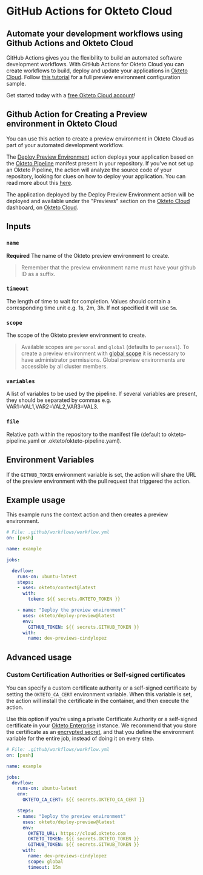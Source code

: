 # GitHub Actions for Okteto Cloud

## Automate your development workflows using Github Actions and Okteto Cloud

GitHub Actions gives you the flexibility to build an automated software development workflows. With GitHub Actions for Okteto Cloud you can create workflows to build, deploy and update your applications in [Okteto Cloud](https://cloud.okteto.com). Follow [this tutorial](https://okteto.com/docs/cloud/preview-environments/preview-environments-github/) for a full preview environment configuration sample.

Get started today with a [free Okteto Cloud account](https://cloud.okteto.com)!

## Github Action for Creating a Preview environment in Okteto Cloud

You can use this action to create a preview environment in Okteto Cloud as part of your automated development workflow.

The [Deploy Preview Environment](https://github.com/okteto/deploy-preview) action deploys your application based on the [Okteto Pipeline](https://www.okteto.com/docs/cloud/okteto-pipeline/) manifest present in your repository. If you've not set up an Okteto Pipeline, the action will analyze the source code of your repository, looking for clues on how to deploy your application. You can read more about this [here](https://www.okteto.com/docs/cloud/deploy-from-git/#prerequisites). 

The application deployed by the Deploy Preview Environment action will be deployed and available under the "Previews" section on the [Okteto Cloud](https://www.okteto.com/docs/cloud/) dashboard, on [Okteto Cloud](https://cloud.okteto.com).

## Inputs

### `name`

**Required**  The name of the Okteto preview environment to create.

> Remember that the preview environment name must have your github ID as a suffix.

### `timeout`

The length of time to wait for completion. Values should contain a corresponding time unit e.g. 1s, 2m, 3h. If not specified it will use `5m`.

### `scope`

The scope of the Okteto preview environment to create.

> Available scopes are `personal` and `global` (defaults to `personal`). To create a preview environment with [global scope](https://okteto.com/docs/cloud/preview-environments/preview-environments-github/#preview-environments-for-okteto-enterprise-users) it is necessary to have administrator permissions. Global preview environments are accessible by all cluster members.

### `variables`

A list of variables to be used by the pipeline. If several variables are present, they should be separated by commas e.g. VAR1=VAL1,VAR2=VAL2,VAR3=VAL3.

### `file`

Relative path within the repository to the manifest file (default to okteto-pipeline.yaml or .okteto/okteto-pipeline.yaml).

## Environment Variables

If the `GITHUB_TOKEN` environment variable is set, the action will share the URL of the preview environment with the pull request that triggered the action.

## Example usage

This example runs the context action and then creates a preview environment.

```yaml
# File: .github/workflows/workflow.yml
on: [push]

name: example

jobs:

  devflow:
    runs-on: ubuntu-latest
    steps:
    - uses: okteto/context@latest
      with:
        token: ${{ secrets.OKTETO_TOKEN }}

    - name: "Deploy the preview environment"
      uses: okteto/deploy-preview@latest
      env:
        GITHUB_TOKEN: ${{ secrets.GITHUB_TOKEN }}
      with:
        name: dev-previews-cindylopez
```

## Advanced usage

 ### Custom Certification Authorities or Self-signed certificates

 You can specify a custom certificate authority or a self-signed certificate by setting the `OKTETO_CA_CERT` environment variable. When this variable is set, the action will install the certificate in the container, and then execute the action.

 Use this option if you're using a private Certificate Authority or a self-signed certificate in your [Okteto Enterprise](http://okteto.com/enterprise) instance.  We recommend that you store the certificate as an [encrypted secret](https://docs.github.com/en/actions/reference/encrypted-secrets), and that you define the environment variable for the entire job, instead of doing it on every step.


 ```yaml
 # File: .github/workflows/workflow.yml
 on: [push]

 name: example

 jobs:
   devflow:
     runs-on: ubuntu-latest
     env:
       OKTETO_CA_CERT: ${{ secrets.OKTETO_CA_CERT }}

     steps:
     - name: "Deploy the preview environment"
       uses: okteto/deploy-preview@latest
       env:
         OKTETO_URL: https://cloud.okteto.com
         OKTETO_TOKEN: ${{ secrets.OKTETO_TOKEN }}
         GITHUB_TOKEN: ${{ secrets.GITHUB_TOKEN }}
       with:
         name: dev-previews-cindylopez
         scope: global
         timeout: 15m
 ```
